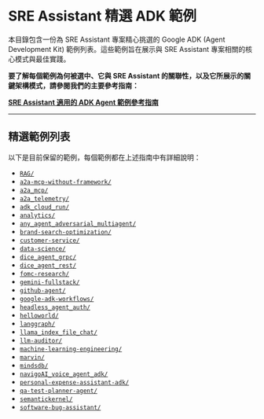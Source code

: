 # SRE Assistant 精選 ADK 範例

本目錄包含一份為 SRE Assistant 專案精心挑選的 Google ADK (Agent Development Kit) 範例列表。這些範例旨在展示與 SRE Assistant 專案相關的核心模式與最佳實踐。

**要了解每個範例為何被選中、它與 SRE Assistant 的關聯性，以及它所展示的關鍵架構模式，請參閱我們的主要參考指南：**

**[SRE Assistant 適用的 ADK Agent 範例參考指南](../reference-adk-agent-samples.md)**

---

## 精選範例列表

以下是目前保留的範例，每個範例都在上述指南中有詳細說明：

*   [`RAG/`](RAG/)
*   [`a2a-mcp-without-framework/`](a2a-mcp-without-framework/)
*   [`a2a_mcp/`](a2a_mcp/)
*   [`a2a_telemetry/`](a2a_telemetry/)
*   [`adk_cloud_run/`](adk_cloud_run/)
*   [`analytics/`](analytics/)
*   [`any_agent_adversarial_multiagent/`](any_agent_adversarial_multiagent/)
*   [`brand-search-optimization/`](brand-search-optimization/)
*   [`customer-service/`](customer-service/)
*   [`data-science/`](data-science/)
*   [`dice_agent_grpc/`](dice_agent_grpc/)
*   [`dice_agent_rest/`](dice_agent_rest/)
*   [`fomc-research/`](fomc-research/)
*   [`gemini-fullstack/`](gemini-fullstack/)
*   [`github-agent/`](github-agent/)
*   [`google-adk-workflows/`](google-adk-workflows/)
*   [`headless_agent_auth/`](headless_agent_auth/)
*   [`helloworld/`](helloworld/)
*   [`langgraph/`](langgraph/)
*   [`llama_index_file_chat/`](llama_index_file_chat/)
*   [`llm-auditor/`](llm-auditor/)
*   [`machine-learning-engineering/`](machine-learning-engineering/)
*   [`marvin/`](marvin/)
*   [`mindsdb/`](mindsdb/)
*   [`navigoAI_voice_agent_adk/`](navigoAI_voice_agent_adk/)
*   [`personal-expense-assistant-adk/`](personal-expense-assistant-adk/)
*   [`qa-test-planner-agent/`](qa-test-planner-agent/)
*   [`semantickernel/`](semantickernel/)
*   [`software-bug-assistant/`](software-bug-assistant/)
